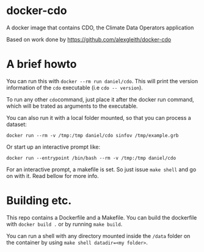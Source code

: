 # docker-cdo
A docker image that contains CDO, the Climate Data Operators application

Based on work done by https://github.com/alexgleith/docker-cdo

# A brief howto

You can run this with `docker --rm run daniel/cdo`. This will print the version information of the `cdo` executable (i.e `cdo -- version`).

To run any other `cdo`command, just place it after the docker run command, which will be trated as arguments to the executable.

You can also run it with a local folder mounted, so that you can process a dataset:

```
docker run --rm -v /tmp:/tmp daniel/cdo sinfov /tmp/example.grb
```

Or start up an interactive prompt like:

```
docker run --entrypoint /bin/bash --rm -v /tmp:/tmp daniel/cdo
```

For an interactive prompt, a makefile is set. So just issue `make shell` and go on with it. Read bellow for more info.

# Building etc.

This repo contains a Dockerfile and a Makefile. You can build the dockerfile with `docker build .` or by running `make build`.

You can run a shell with any directory mounted inside the `/data` folder on the container by using `make shell datadir=<my folder>`.
